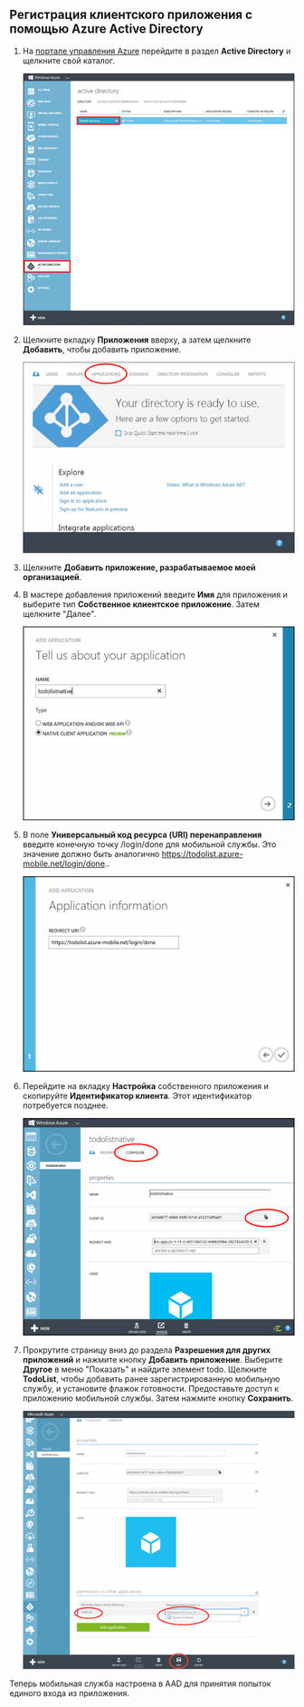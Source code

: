 ## <a name="register-app-aad"></a>Регистрация клиентского приложения с помощью Azure Active Directory

1. На [портале управления Azure] перейдите в раздел **Active Directory** и щелкните свой каталог.

   ![](./media/mobile-services-dotnet-adal-register-client/mobile-services-select-aad.png)

2. Щелкните вкладку **Приложения** вверху, а затем щелкните **Добавить**, чтобы добавить приложение. 

   ![](./media/mobile-services-dotnet-adal-register-client/mobile-services-aad-applications-tab.png)

3. Щелкните **Добавить приложение, разрабатываемое моей организацией**.

4. В мастере добавления приложений введите **Имя** для приложения и выберите тип **Собственное клиентское приложение**. Затем щелкните "Далее".

   ![](./media/mobile-services-dotnet-adal-register-client/mobile-services-native-selection.png)

5. В поле **Универсальный код ресурса (URI) перенаправления** введите конечную точку /login/done для мобильной службы. Это значение должно быть аналогично https://todolist.azure-mobile.net/login/done..

   ![](./media/mobile-services-dotnet-adal-register-client/mobile-services-native-redirect-uri.png)

6. Перейдите на вкладку **Настройка** собственного приложения и скопируйте **Идентификатор клиента**. Этот идентификатор потребуется позднее.

   ![](./media/mobile-services-dotnet-adal-register-client/mobile-services-native-client-id.png)

7. Прокрутите страницу вниз до раздела **Разрешения для других приложений** и нажмите кнопку **Добавить приложение**. Выберите **Другое** в меню "Показать" и найдите элемент todo. Щелкните **TodoList**, чтобы добавить ранее зарегистрированную мобильную службу, и установите флажок готовности. Предоставьте доступ к приложению мобильной службы. Затем нажмите кнопку **Сохранить**.

   ![](./media/mobile-services-dotnet-adal-register-client/mobile-services-native-add-permissions.png)

Теперь мобильная служба настроена в AAD для принятия попыток единого входа из приложения.


[портале управления Azure]: https://manage.windowsazure.com/
<!--HONumber=42-->
